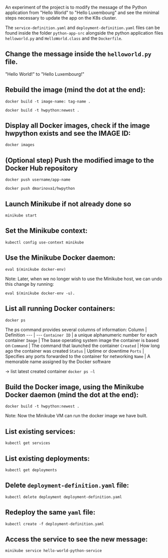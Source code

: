 An experiment of the project is to modify the message of the Python application from "Hello World" to "Hello Luxembourg" and see the minimal steps necessary to update the app on the K8s cluster.

The `service-definition.yaml` and `deployment-definition.yaml` files can be found inside the folder `python-app-src` alongside the python application files `helloworld.py` and `HelloWorld.class` and the `Dockerfile`.

## Change the message inside the `helloworld.py` file.

"Hello World!" to "Hello Luxembourg!"

## Rebuild the image (mind the dot at the end):

`docker build -t image-name: tag-name .`

`docker build -t hwpython:newest .`

## Display all Docker images, check if the image hwpython exists and see the IMAGE ID:

`docker images`

## (Optional step) Push the modified image to the Docker Hub repository

`docker push username/app-name`

`docker push dmarinova1/hwpython`

## Launch Minikube if not already done so

`minikube start`

## Set the Minikube context:

`kubectl config use-context minikube`

## Use the Minikube Docker daemon:

`eval $(minikube docker-env)`

Note: Later, when we no longer wish to use the Minikube host, we can undo this change by running:

`eval $(minikube docker-env -u).`

## List all running Docker containers:

`docker ps`

The ps command provides several columns of information:
Column | Definition 
--- | --- 
`Container ID` | a unique alphanumeric number for each container
`Image` | The base operating system image the container is based on
`Command` | The command that launched the container
`Created` | How long ago the container was created
`Status` | Uptime or downtime
`Ports` | Specifies any ports forwarded to the container for networking
`Name` | A memorable name assigned by the Docker software

-> list latest created container
`docker ps –l`

## Build the Docker image, using the Minikube Docker daemon (mind the dot at the end):

`docker build -t hwpython:newest .`

Note: Now the Minikube VM can run the docker image we have built.

## List existing services:

`kubectl get services`

## List existing deployments:

`kubectl get deployments`

## Delete `deployment-definition.yaml` file:

`kubectl delete deployment deployment-definition.yaml`

## Redeploy the same `yaml` file:

`kubectl create -f deployment-definition.yaml`

## Access the service to see the new message:

`minikube service hello-world-python-service`
